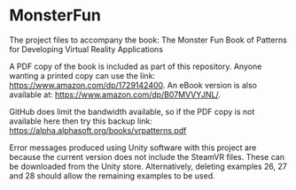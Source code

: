 # MonsterFun

The project files to accompany the book: The Monster Fun Book of Patterns for Developing Virtual Reality Applications

A PDF copy of the book is included as part of this repository. Anyone wanting a printed copy can use the link: https://www.amazon.com/dp/1729142400. An eBook version is also available at: https://www.amazon.com/dp/B07MVVYJNL/. 

GitHub does limit the bandwidth available, so if the PDF copy is not available here then try this backup link: https://alpha.alphasoft.org/books/vrpatterns.pdf

Error messages produced using Unity software with this project are because the current version does not include the SteamVR files. These can be downloaded from the Unity store. Alternatively, deleting examples 26, 27 and 28 should allow the remaining examples to be used.

